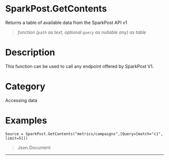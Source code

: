 # SparkPost.GetContents
Returns a table of available data from the SparkPost API v1
> _function (<code>path</code> as text, optional <code>query</code> as nullable any) as table_

# Description 
This function can be used to call any endpoint offered by SparkPost V1.
# Category 
Accessing data
# Examples 

```
Source = SparkPost.GetContents("metrics/campaigns",[Query=[match="c1", limit=5]])
```
> Json.Document
***
